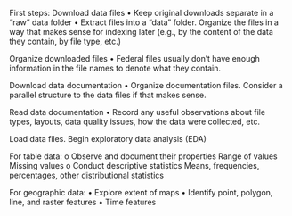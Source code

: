 First steps: 
Download data files
•	Keep original downloads separate in a “raw” data folder 
•	Extract files into a “data” folder. Organize the files in a way that makes sense for indexing later (e.g., by the content of the data they contain, by file type, etc.) 

Organize downloaded files 
•	Federal files usually don’t have enough information in the file names to denote what they contain.

Download data documentation 
•	Organize documentation files. Consider a parallel structure to the data files if that makes sense.

Read data documentation 
•	Record any useful observations about file types, layouts, data quality issues, how the data were collected, etc. 

Load data files. 
Begin exploratory data analysis (EDA)

For table data:
o	Observe and document their properties
  Range of values
  Missing values 
o	Conduct descriptive statistics 
  Means, frequencies, percentages, other distributional statistics 

For geographic data: 
•	Explore extent of maps
•	Identify point, polygon, line, and raster features 
•	Time features 
